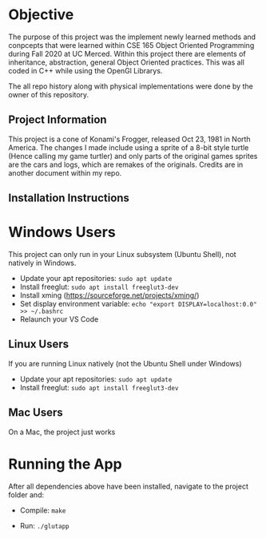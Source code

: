 # Objective
The purpose of this project was the implement newly learned methods and conpcepts that were learned within CSE 165 Object Oriented Programming during Fall 2020 at UC Merced. Within this project there are elements of inheritance, abstraction, general Object Oriented practices. This was all coded in C++ while using the OpenGl Librarys.

The all repo history along with physical implementations were done by the owner of this repository.

## Project Information
This project is a cone of Konami's Frogger, released Oct 23, 1981 in North America. The changes I made include using a sprite of a 8-bit style turtle (Hence calling my game turtler) and only parts of the original games sprites are the cars and logs, which are remakes of the originals. Credits are in another document within my repo.


## Installation Instructions

# Windows Users

This project can only run in your Linux subsystem (Ubuntu Shell), not natively in Windows.

- Update your apt repositories: `sudo apt update`
- Install freeglut: `sudo apt install freeglut3-dev`
- Install xming (https://sourceforge.net/projects/xming/)
- Set display environment variable: `echo "export DISPLAY=localhost:0.0" >> ~/.bashrc`
- Relaunch your VS Code

## Linux Users

If you are running Linux natively (not the Ubuntu Shell under Windows)

- Update your apt repositories: `sudo apt update`
- Install freeglut: `sudo apt install freeglut3-dev`

## Mac Users

On a Mac, the project just works

# Running the App

After all dependencies above have been installed, navigate to the project folder and:

- Compile: `make`

- Run: `./glutapp`
